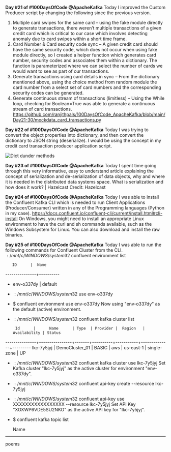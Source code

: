 **Day #21 of #100DaysOfCode @ApacheKafka**
Today I improved the Custom Producer script by changing the following since the previous version.
1.	Multiple card swipes for the same card – using the fake module directly to generate transactions, there weren’t multiple transactions of a given credit card which is critical to our case which involves detecting anomaly due to card swipes within a short time frame.
2.	Card Number & Card security code sync – A given credit card should have the same security code, which does not occur when using fake module directly, so I created a helper function which generates card number, security codes and associates them within a dictionary. The function is parameterized where we can select the number of cards we would want to see as part of our transactions.
3.	Generate transactions using card details in sync – From the dictionary mentioned above, using the choice method from random module the card number from a select set of card numbers and the corresponding security codes can be generated.
4.	Generate continuous stream of transactions (limitless) – Using the While loop, checking for Boolean=True was able to generate a continuous stream of card transactions.
https://github.com/ranjithpals/100DaysOfCode_ApacheKafka/blob/main/Day21-30/mockdata_card_transactions.py

**Day #22 of #100DaysOfCode @ApacheKafka**
Today I was trying to convert the object properties into dictionary, and then convert the dictionary to JSON string (deserialize). 
I would be using the concept in my credit card transaction producer application script.

![Dict dunder methods](Day_#22.png)

**Day #23 of #100DaysOfCode @ApacheKafka**
Today I spent time going through this very informative, easy to understand article explaining the concept of serialization and de-serialization of data objects,
why and where it is needed in the distributed data systems space.
What is serialization and how does it work? | Hazelcast
Credit: Hazelcast

**Day #24 of #100DaysOfCode @ApacheKafka**
Today I was able to install the Confluent Kafka CLI which is needed to run Client Applications (Producer/Consumer) 
written in any of the Programming languages (Python in my case). 
https://docs.confluent.io/confluent-cli/current/install.html#cli-install
On Windows, you might need to install an appropriate Linux environment to have the curl and sh commands available, 
such as the Windows Subsystem for Linux. You can also download and install the raw binaries.

**Day #25 of #100DaysOfCode @ApacheKafka**
Today I was able to run the following commands for Confluent Cluster from the CLI. 
$:/mnt/c/WINDOWS/system32$ confluent environment list

       ID      |  Name
---------------+----------
  * env-o337dy | default

- $:/mnt/c/WINDOWS/system32$ use env-o337dy
- $ confluent environment use env-o337dy
Now using "env-o337dy" as the default (active) environment.
- $:/mnt/c/WINDOWS/system32$ confluent kafka cluster list

       Id      |      Name      | Type  | Provider |  Region   | Availability | Status
---------------+----------------+-------+----------+-----------+--------------+---------
    lkc-7y5jyj | DemoCluster_01 | BASIC | aws      | us-east-1 | single-zone  | UP

- $:/mnt/c/WINDOWS/system32$ confluent kafka cluster use lkc-7y5jyj
Set Kafka cluster "lkc-7y5jyj" as the active cluster for environment "env-o337dy".
- $:/mnt/c/WINDOWS/system32$ confluent api-key create --resource lkc-7y5jyj

- $:/mnt/c/WINDOWS/system32$ confluent api-key use XXXXXXXXXXXXXXXXX --resource lkc-7y5jyj
Set API Key "XOXWP6VDE5SU2NKO" as the active API key for "lkc-7y5jyj".
- $ confluent kafka topic list

  Name
---------
  poems

